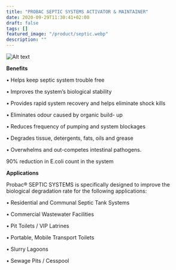 ```yaml
---
title: "PROBAC SEPTIC SYSTEMS ACTIVATOR & MAINTAINER"
date: 2020-09-29T11:30:41+02:00
draft: false
tags: []
featured_image: "/product/septic.webp"
description: ""
---
```

![Alt text](/product/septic.webp)

**Benefits**

• Helps keep septic system trouble free

• Improves the system’s biological stability

• Provides rapid system recovery and
  helps eliminate shock kills

• Eliminates odour caused by organic build-
  up

• Reduces frequency of pumping and
  system blockages

• Degrades tissue, detergents, fats, oils
  and grease

• Overwhelms and out-competes intestinal pathogens. 

   90% reduction in E.coli count in the system

**Applications**

Probac® SEPTIC SYSTEMS is specifically
designed to improve the biological degradation
rate for the following applications:

• Residential and Communal Septic Tank
  Systems

• Commercial Wastewater Facilities


• Pit Toilets / VIP Latrines

• Portable, Mobile Transport Toilets

• Slurry Lagoons

• Sewage Pits / Cesspool


